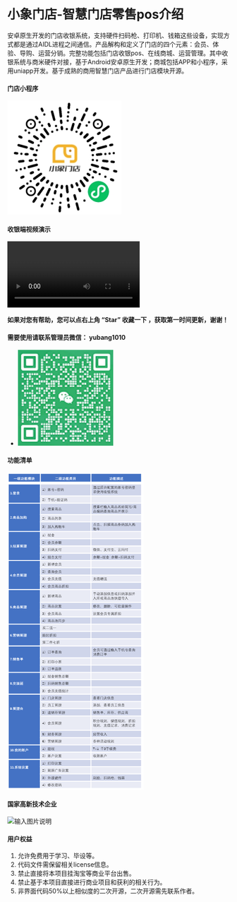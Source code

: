 # 小象门店-智慧门店零售pos介绍

安卓原生开发的门店收银系统，支持硬件扫码枪、打印机、钱箱这些设备，实现方式都是通过AIDL进程之间通信。产品解构和定义了门店的四个元素：会员、体验、导购、运营分销。完整功能包括门店收银pos、在线商城、运营管理。其中收银系统与商米硬件对接，基于Android安卓原生开发；商城包括APP和小程序，采用uniapp开发。基于成熟的商用智慧门店产品进行门店模块开源。


#### 门店小程序
![输入图片说明](XeldCashier/app/gh_9b7fd63d17de_258.jpg)

#### 收银端视频演示
![输入图片说明](https://data.xiaoxiangai.com/video/storepos.mp4)

 **如果对您有帮助，您可以点右上角 “Star” 收藏一下 ，获取第一时间更新，谢谢！** 

#### 需要使用请联系管理员微信： yubang1010
-  ![输入图片说明](XeldCashier/app/src/200.png)

#### 功能清单
![输入图片说明](XeldCashier/gradle/wrapper/image.png)

#### 国家高新技术企业
![输入图片说明](https://images.gitee.com/uploads/images/2021/0426/112651_dff37ec6_5325125.png "高新证书 - 600.png")

#### 用户权益
1. 允许免费用于学习、毕设等。
2. 代码文件需保留相关license信息。
3. 禁止直接将本项目挂淘宝等商业平台出售。
4. 禁止基于本项目直接进行商业项目和获利的相关行为。
5. 非界面代码50%以上相似度的二次开源，二次开源需先联系作者。